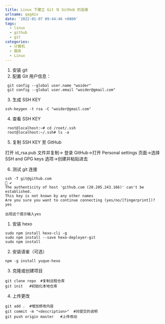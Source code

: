 ```yaml
---
title: Linux 下建立 Git 与 GitHub 的连接
urlname: qag4zx
date: '2022-01-07 09:44:46 +0800'
tags:
  - linux
  - github
  - git
categories:
  - 计算机
  - 服务
  - Linux
---
```


1. 安装 git
1. 配置 Git 用户信息：

```
 git config --global user.name "woider"
 git config --global user.email "woider@gmail.com"
```

3. 生成 SSH KEY

```
ssh-keygen -t rsa -C "woider@gmail.com"
```

4. 查看 SSH KEY

```
 root@localhost:~# cd /root/.ssh
 root@localhost:~/.ssh# ls -a
```

5. 复制 SSH KEY 至 GitHub

打开 id_rsa.pub 文件并复制-> 登录 GitHub->打开 Personal settings 页面->选择 SSH and GPG keys 选项->创建并粘贴进去
​

6. 测试 git 连接

```
ssh -T git@github.com                                                    ✔
The authenticity of host 'github.com (20.205.243.166)' can't be established.
This key is not known by any other names
Are you sure you want to continue connecting (yes/no/[fingerprint])? yes

出现这个提示输入yes
```

1. 安装 hexo

```
sudo npm install hexo-cli -g
sudo npm install --save hexo-deployer-git
sudo npm install
```

2. 安装语雀（可选）

```
npm -g install yuque-hexo
```

3. 克隆或创建项目

```
git clone repo  #复制远程仓库
git init   #初始化本地仓库
```

4. 上传更改

```
git add .  #增加修改内容
git commit -m "<description>"  #对提交的说明
git push origin master   #上传改动
```
